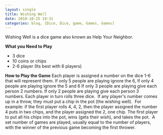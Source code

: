 ```yaml
---
layout: single
title: Wishing Well
date: 2010-10-25 19:31
categories: blog, [Dice, Dice, game, Games, Games]
---
```

Wishing Well is a dice game also known as Help Your Neighbor.

<strong>What you Need to Play</strong>
<ul>
	<li>3 dice</li>
	<li>10 coins or chips</li>
	<li>2-6 player (Its best with 6 players)</li>
</ul>
<strong>
How to Play the Game</strong>
Each player is assigned a number on the dice 1-6 that will represent them.
If only 5 people are playing ignore the 6,
If only 4 people are playing ignore the 5 and 6
If only 3 people are playing give each person 2 numbers.
If only 2 people are playing give each person 3 numbers.
Each player in turn rolls three dice.  If any player's number comes up in a throw, they must put a chip in the pot (the wishing well).  For example: if the first player rolls 4, 4, 2, then the player assigned the number 4 puts in two chips, and the player assigned the 2, one chip. The first player to put all his chips into the pot, wins (gets their wish), and takes the pot.  A set number of games are played, usually equal to the number of players, with the winner of the previous game becoming the first thrower.
